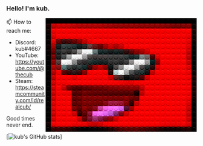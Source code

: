 
### Hello! I'm kub.

<img src="./legofy2.png" width="400" height="300" align="right"/>

📫 How to reach me:
- Discord: kub#4667
- YouTube: https://youtube.com/@thecub
- Steam: https://steamcommunity.com/id/realcub/

Good times never end.

[![kub's GitHub stats](https://github-readme-stats.vercel.app/api?username=cub-has-injected)]
